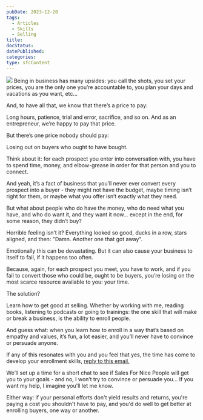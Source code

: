 ```yaml
---
pubDate: 2023-12-20
tags:
  - Articles
  - Skills
  - Selling
title: 
docStatus: 
datePublished: 
categories: 
type: sfcContent
---
```


![](Media/SalesFlowCoach.app_The-price-of-business-ownership-that-you-don't-have-to-pay_MartinStellar.jpeg)
Being in business has many upsides: you call the shots, you set your prices, you are the only one you’re accountable to, you plan your days and vacations as you want, etc…

And, to have all that, we know that there’s a price to pay:

Long hours, patience, trial and error, sacrifice, and so on. And as an entrepreneur, we’re happy to pay that price.

But there’s one price nobody should pay:

Losing out on buyers who ought to have bought.

Think about it: for each prospect you enter into conversation with, you have to spend time, money, and elbow-grease in order for that person and you to connect.

And yeah, it’s a fact of business that you’ll never ever convert every prospect into a buyer - they might not have the budget, maybe timing isn’t right for them, or maybe what you offer isn’t exactly what they need.

But what about people who do have the money, who do need what you have, and who do want it, and they want it now… except in the end, for some reason, they didn’t buy?

Horrible feeling isn’t it? Everything looked so good, ducks in a row, stars aligned, and then: "Damn. Another one that got away".

Emotionally this can be devastating. But it can also cause your business to itself to fail, if it happens too often.

Because, again, for each prospect you meet, you have to work, and if you fail to convert those who could be, ought to be buyers, you’re losing on the most scarce resource available to you: your time.

The solution?

Learn how to get good at selling. Whether by working with me, reading books, listening to podcasts or going to trainings: the one skill that will make or break a business, is the ability to enroll people.

And guess what: when you learn how to enroll in a way that’s based on empathy and values, it’s fun, a lot easier, and you’ll never have to convince or persuade anyone.

If any of this resonates with you and you feel that yes, the time has come to develop your enrollment skills, <a href="mailto:hello@martinstellar.com">reply to this email.</a>

We’ll set up a time for a short chat to see if Sales For Nice People will get you to your goals - and no, I won’t try to convince or persuade you... If you want my help, I imagine you'll let me know.

Either way: if your personal efforts don't yield results and returns, you're paying a cost you shouldn't have to pay, and you'd do well to get better at enrolling buyers, one way or another. 

